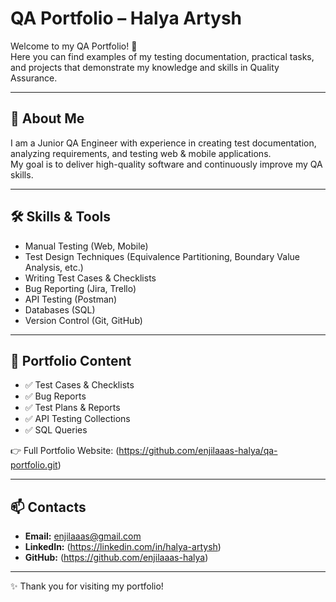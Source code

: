 # QA Portfolio – Halya Artysh  

Welcome to my QA Portfolio! 🚀  
Here you can find examples of my testing documentation, practical tasks, and projects that demonstrate my knowledge and skills in Quality Assurance.  

---

## 🌟 About Me  
I am a Junior QA Engineer with experience in creating test documentation, analyzing requirements, and testing web & mobile applications.  
My goal is to deliver high-quality software and continuously improve my QA skills.  

---

## 🛠 Skills & Tools  
- Manual Testing (Web, Mobile)  
- Test Design Techniques (Equivalence Partitioning, Boundary Value Analysis, etc.)  
- Writing Test Cases & Checklists  
- Bug Reporting (Jira, Trello)  
- API Testing (Postman)  
- Databases (SQL)  
- Version Control (Git, GitHub)  

---

## 📂 Portfolio Content  
- ✅ Test Cases & Checklists  
- ✅ Bug Reports  
- ✅ Test Plans & Reports  
- ✅ API Testing Collections  
- ✅ SQL Queries  

👉 Full Portfolio Website: (https://github.com/enjilaaas-halya/qa-portfolio.git)

---

## 📫 Contacts  
- **Email:** enjilaaas@gmail.com  
- **LinkedIn:** (https://linkedin.com/in/halya-artysh)  
- **GitHub:** (https://github.com/enjilaaas-halya)  

---
✨ Thank you for visiting my portfolio!
